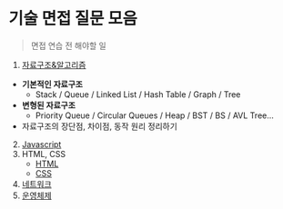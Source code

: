 # 기술 면접 질문 모음

> 면접 연습 전 해야할 일

1. [자료구조&알고리즘](./자료구조&알고리즘/README.md)
  - **기본적인 자료구조**
    - Stack / Queue / Linked List / Hash Table / Graph / Tree
  - **변형된 자료구조**
    - Priority Queue / Circular Queues / Heap / BST / BS / AVL Tree...
  - 자료구조의 장단점, 차이점, 동작 원리 정리하기
2. [Javascript](Javascript/README.md)
3. HTML, CSS
    - [HTML](./HTML_CSS/HTML/README.md)
    - [CSS](./HTML_CSS/CSS/README.md)
5. [네트워크](./네트워크/README.md)
6. [운영체제](./운영체제/README.md)
